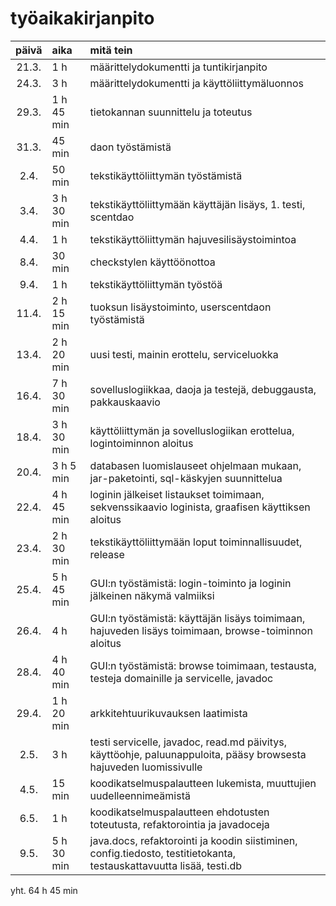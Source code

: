 # työaikakirjanpito

| päivä | aika | mitä tein  |
| :----:|:-----| :-----|
| 21.3. |1 h   | määrittelydokumentti ja tuntikirjanpito  |
| 24.3. |3 h   | määrittelydokumentti ja käyttöliittymäluonnos |
| 29.3. |1 h 45 min   | tietokannan suunnittelu ja toteutus |
| 31.3. |45 min   | daon työstämistä |
| 2.4. |50 min  | tekstikäyttöliittymän työstämistä |
| 3.4. |3 h 30 min  | tekstikäyttöliittymään käyttäjän lisäys, 1. testi, scentdao | 
| 4.4. |1 h | tekstikäyttöliittymän hajuvesilisäystoimintoa |
| 8.4. |30 min | checkstylen käyttöönottoa |
| 9.4. |1 h | tekstikäyttöliittymän työstöä |
| 11.4. |2 h 15 min | tuoksun lisäystoiminto, userscentdaon työstämistä |
| 13.4. |2 h 20 min | uusi testi, mainin erottelu, serviceluokka |
| 16.4. |7 h 30 min | sovelluslogiikkaa, daoja ja testejä, debuggausta, pakkauskaavio |
| 18.4. |3 h 30 min | käyttöliittymän ja sovelluslogiikan erottelua, logintoiminnon aloitus |
| 20.4. |3 h 5 min | databasen luomislauseet ohjelmaan mukaan, jar-paketointi, sql-käskyjen suunnittelua |
| 22.4. |4 h 45 min | loginin jälkeiset listaukset toimimaan, sekvenssikaavio loginista, graafisen käyttiksen aloitus |
| 23.4. |2 h 30 min | tekstikäyttöliittymään loput toiminnallisuudet, release |
| 25.4. |5 h 45 min | GUI:n työstämistä: login-toiminto ja loginin jälkeinen näkymä valmiiksi |
| 26.4. |4 h | GUI:n työstämistä: käyttäjän lisäys toimimaan, hajuveden lisäys toimimaan, browse-toiminnon aloitus |
| 28.4. |4 h 40 min | GUI:n työstämistä: browse toimimaan, testausta, testeja domainille ja servicelle, javadoc  |
| 29.4. |1 h 20 min | arkkitehtuurikuvauksen laatimista |
| 2.5.  |3 h | testi servicelle, javadoc, read.md päivitys, käyttöohje, paluunappuloita, pääsy browsesta hajuveden luomissivulle |
| 4.5.  |15 min| koodikatselmuspalautteen lukemista, muuttujien uudelleennimeämistä |
| 6.5.  |1 h| koodikatselmuspalautteen ehdotusten toteutusta, refaktorointia ja javadoceja |
| 9.5.  |5 h 30 min| java.docs, refaktorointi ja koodin siistiminen, config.tiedosto, testitietokanta, testauskattavuutta lisää, testi.db |


yht. 64 h 45 min


